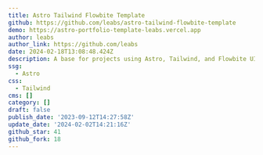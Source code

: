 ```yaml
---
title: Astro Tailwind Flowbite Template
github: https://github.com/leabs/astro-tailwind-flowbite-template
demo: https://astro-portfolio-template-leabs.vercel.app
author: leabs
author_link: https://github.com/leabs
date: 2024-02-18T13:08:48.424Z
description: A base for projects using Astro, Tailwind, and Flowbite UI components
ssg:
  - Astro
css:
  - Tailwind
cms: []
category: []
draft: false
publish_date: '2023-09-12T14:27:58Z'
update_date: '2024-02-02T14:21:16Z'
github_star: 41
github_fork: 18
---
```

